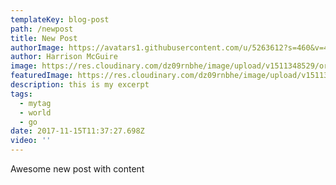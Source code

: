 ```yaml
---
templateKey: blog-post
path: /newpost
title: New Post
authorImage: https://avatars1.githubusercontent.com/u/5263612?s=460&v=4
author: Harrison McGuire
image: https://res.cloudinary.com/dz09rnbhe/image/upload/v1511348529/ori-and-the-blind-forest-wallpaper-hd_qffhn3.jpg
featuredImage: https://res.cloudinary.com/dz09rnbhe/image/upload/v1511348529/ori-and-the-blind-forest-wallpaper-hd_qffhn3.jpg
description: this is my excerpt
tags:
  - mytag
  - world
  - go
date: 2017-11-15T11:37:27.698Z
video: ''
---
```

Awesome new post with content